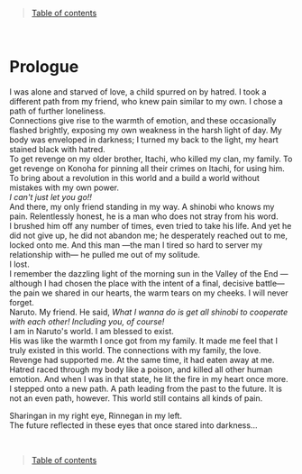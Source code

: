 > [Table of contents](./en.md#-table-of-contents)

<br>

# Prologue

I was alone and starved of love, a child spurred on by hatred.
I took a different path from my friend, who knew pain similar to my own. I chose a path of further loneliness.  
Connections give rise to the warmth of emotion, and these occasionally flashed brightly, exposing my own weakness in the harsh light of day. My body was enveloped in darkness; I turned my back to the light, my heart stained black with hatred.  
To get revenge on my older brother, Itachi, who killed my clan, my family. To get revenge on Konoha for pinning all their crimes on Itachi, for using him. To bring about a revolution in this world and a build a world without mistakes with my own power.  
*I can't just let you go!!*  
And there, my only friend standing in my way. A shinobi who knows my pain. Relentlessly honest, he is a man who does not stray from his word.  
I brushed him off any number of times, even tried to take his life. And yet he did not give up, he did not abandon me; he desperately reached out to me, locked onto me. And this man —the man I tired so hard to server my relationship with— he pulled me out of my solitude.  
I lost.  
I remember the dazzling light of the morning sun in the Valley of the End —although I had chosen the place with the intent of a final, decisive battle— the pain we shared in our hearts, the warm tears on my cheeks. I will never forget.  
Naruto. My friend. He said, *What I wanna do is get all shinobi to cooperate with each other! Including you, of course!*  
I am in Naruto's world. I am blessed to exist.  
His was like the warmth I once got from my family. It made me feel that I truly existed in this world. The connections with my family, the love.  
Revenge had supported me. At the same time, it had eaten away at me. Hatred raced through my body like a poison, and killed all other human emotion. And when I was in that state, he lit the fire in my heart once more.  
I stepped onto a new path. A path leading from the past to the future. It is not an even path, however. This world still contains all kinds of pain.

Sharingan in my right eye, Rinnegan in my left.  
The future reflected in these eyes that once stared into darkness...

<br>

> [Table of contents](./en.md#-table-of-contents)
